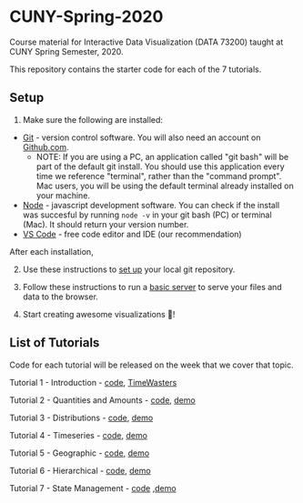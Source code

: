# CUNY-Spring-2020

Course material for Interactive Data Visualization (DATA 73200) taught at CUNY Spring Semester, 2020.

This repository contains the starter code for each of the 7 tutorials.

## Setup

1. Make sure the following are installed:

- [Git](https://git-scm.com/book/en/v2/Getting-Started-Installing-Git) - version control software. You will also need an account on [Github.com](https://github.com/).
    - NOTE: If you are using a PC, an application called "git bash" will be part of the default git install. You should use this application every time we reference "terminal", rather than the "command prompt". Mac users, you will be using the default terminal already installed on your machine.
- [Node](https://nodejs.org/en/download/) - javascript development software. You can check if the install was succesful by running `node -v` in your git bash (PC) or terminal (Mac). It should return your version number. 
- [VS Code](https://code.visualstudio.com/) - free code editor and IDE (our recommendation)

After each installation, 

2. Use these instructions to [set up](./GIT_SETUP.md) your local git repository.

3. Follow these instructions to run a [basic server](./BASIC_SERVER.md) to serve your files and data to the browser.

4. Start creating awesome visualizations 🎉!

## List of Tutorials

Code for each tutorial will be released on the week that we cover that topic.

Tutorial 1 - Introduction - [code](https://github.com/InteractiveDataVis/Interactive-Data-Vis-Sp2020/tree/master/tutorial1_intro), [TimeWasters](https://thoughtfulmind.github.io/Interactive-Data-Vis-Sp2020/tutorial1_intro/index.html)

Tutorial 2 - Quantities and Amounts - [code](https://github.com/InteractiveDataVis/Interactive-Data-Vis-Sp2020/tree/master/tutorial2_quantities_and_amounts), [demo](https://thoughtfulmind.github.io/Interactive-Data-Vis-Sp2020/tutorial2_quantities_and_amounts/demo/)

Tutorial 3 - Distributions - [code](https://github.com/InteractiveDataVis/Interactive-Data-Vis-Sp2020/tree/master/tutorial3_distributions), [demo](https://interactivedatavis.github.io/Interactive-Data-Vis-Sp2020/tutorial3_distributions/demo/)

Tutorial 4 - Timeseries - [code](https://github.com/InteractiveDataVis/Interactive-Data-Vis-Sp2020/tree/master/tutorial4_timeseries), [demo](https://interactivedatavis.github.io/Interactive-Data-Vis-Sp2020/tutorial4_timeseries/demo/)

Tutorial 5 - Geographic - [code](https://github.com/InteractiveDataVis/Interactive-Data-Vis-Sp2020/tree/master/tutorial5_geographic), [demo](https://interactivedatavis.github.io/Interactive-Data-Vis-Sp2020/tutorial5_geographic/demo/)

Tutorial 6 - Hierarchical - [code](https://github.com/InteractiveDataVis/Interactive-Data-Vis-Sp2020/tree/master/tutorial6_hierarchical), [demo](https://interactivedatavis.github.io/Interactive-Data-Vis-Sp2020/tutorial6_hierarchical/demo/)

Tutorial 7 - State Management - [code](https://github.com/InteractiveDataVis/Interactive-Data-Vis-Sp2020/tree/master/tutorial7_state_management) ,[demo](https://interactivedatavis.github.io/Interactive-Data-Vis-Sp2020/tutorial7_state_management/demo/)
